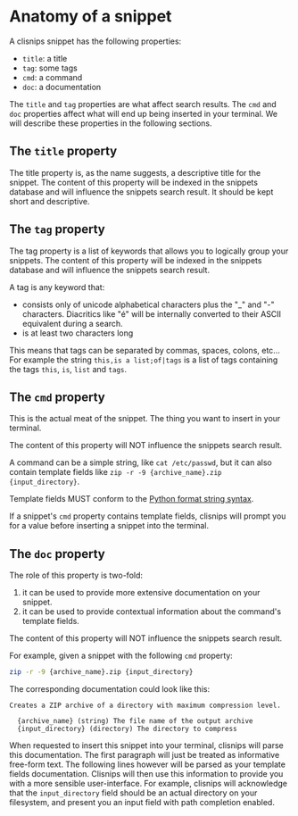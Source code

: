 # Anatomy of a snippet

A clisnips snippet has the following properties:

 * `title`: a title
 * `tag`: some tags
 * `cmd`: a command
 * `doc`: a documentation

The `title` and `tag` properties are what affect search results.
The `cmd` and `doc` properties affect what will end up being inserted in your terminal.
We will describe these properties in the following sections.

## The `title` property

The title property is, as the name suggests, a descriptive title for the snippet.
The content of this property will be indexed in the snippets database and will influence the snippets search result.
It should be kept short and descriptive.

## The `tag` property

The tag property is a list of keywords that allows you to logically group your snippets.
The content of this property will be indexed in the snippets database and will influence the snippets search result.

A tag is any keyword that:
 * consists only of unicode alphabetical characters plus the "_" and "-" characters.
   Diacritics like "é" will be internally converted to their ASCII equivalent during a search.
 * is at least two characters long

This means that tags can be separated by commas, spaces, colons, etc...
For example the string `this,is a list;of|tags` is a list of tags containing the tags `this`, `is`, `list` and `tags`.

## The `cmd` property

This is the actual meat of the snippet. The thing you want to insert in your terminal.

The content of this property will NOT influence the snippets search result.

A command can be a simple string, like `cat /etc/passwd`,
but it can also contain template fields like `zip -r -9 {archive_name}.zip {input_directory}`.

Template fields MUST conform to the [Python format string syntax](https://docs.python.org/3/library/string.html#format-string-syntax).

If a snippet's `cmd` property contains template fields,
clisnips will prompt you for a value before inserting a snippet into the terminal.

## The `doc` property

The role of this property is two-fold:
  1. it can be used to provide more extensive documentation on your snippet.
  2. it can be used to provide contextual information about the command's template fields.

The content of this property will NOT influence the snippets search result.

For example, given a snippet with the following `cmd` property:
```sh
zip -r -9 {archive_name}.zip {input_directory}
```
The corresponding documentation could look like this:
```
Creates a ZIP archive of a directory with maximum compression level.

  {archive_name} (string) The file name of the output archive
  {input_directory} (directory) The directory to compress
```

When requested to insert this snippet into your terminal, clisnips will parse this documentation.
The first paragraph will just be treated as informative free-form text.
The following lines however will be parsed as your template fields documentation.
Clisnips will then use this information to provide you with a more sensible user-interface.
For example, clisnips will acknowledge that the `input_directory` field should be an actual directory
on your filesystem, and present you an input field with path completion enabled.
